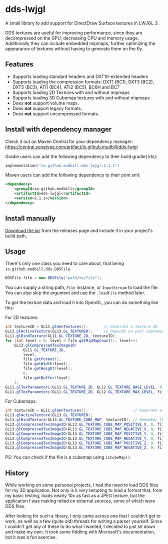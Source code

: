 # dds-lwjgl

A small library to add support for DirectDraw Surface textures in LWJGL 3. 

DDS textures are useful for improving performance, since they are decompressed on the GPU, decreasing CPU and memory usage.
Additionally they can include embedded mipmaps, further optimizing the appearance of textures without having to generate them on the fly.

## Features

* Supports loading standard headers and DXT10-extended headers
* Supports loading the compression formats: DXT1 (BC1), DXT3 (BC2), DXT5 (BC3), ATI1 (BC4), ATI2 (BC5), BC6H and BC7
* Supports loading 2D Textures with and without mipmaps
* Supports loading 3D Cubemap textures with and without mipmaps
* Does **not** support volume maps.
* Does **not** support legacy formats.
* Does **not** support uncompressed formats.

## Install with dependency manager

Check it out on Maven Central for your dependency manager: https://central.sonatype.com/artifact/io.github.mudbill/dds-lwjgl

Gradle users can add the following dependency to their build.gradle(.kts):

```kotlin
implementation("io.github.mudbill:dds-lwjgl:2.1.1")
```

Maven users can add the following dependency to their pom.xml:

```xml
<dependency>
    <groupId>io.github.mudbill</groupId>
    <artifactId>dds-lwjgl</artifactId>
    <version>2.1.1</version>
</dependency>
```

## Install manually

[Download the jar](https://github.com/Mudbill/dds-lwjgl/releases) from the releases page and include it in your project's build path.

## Usage

There's only one class you need to care about, that being `io.github.mudbill.dds.DDSFile`.

```java
DDSFile file = new DDSFile("path/to/file");
```

You can supply a string path, `File` instance, or `InputStream` to load the file.
You can also skip the argument and use the `.loadFile` method later.

To get the texture data and load it into OpenGL, you can do something like this:

For 2D textures:
```java
int textureID = GL11.glGenTextures();       // Generate a texture ID.
GL13.glActiveTexture(GL13.GL_TEXTURE0);     // Depends on your implementation
GL11.glBindTexture(GL11.GL_TEXTURE_2D, textureID);
for (int level = 0; level < file.getMipMapCount(); level++)
    GL13.glCompressedTexImage2D(
    	GL11.GL_TEXTURE_2D, 
    	level, 
    	file.getFormat(), 
    	file.getWidth(level), 
    	file.getHeight(level), 
    	0, 
    	file.getBuffer(level)
    );
GL11.glTexParameteri(GL11.GL_TEXTURE_2D, GL12.GL_TEXTURE_BASE_LEVEL, 0);
GL11.glTexParameteri(GL11.GL_TEXTURE_2D, GL12.GL_TEXTURE_MAX_LEVEL, file.getMipMapCount() - 1);
```

For Cubemaps:
```java
int textureID = GL11.glGenTextures();                    // Generate a texture ID.
GL13.glActiveTexture(GL13.GL_TEXTURE0);
GL11.glBindTexture(GL13.GL_TEXTURE_CUBE_MAP, textureID); // Remember this setting.
GL13.glCompressedTexImage2D(GL13.GL_TEXTURE_CUBE_MAP_POSITIVE_X, 0, file.getFormat(), file.getWidth(), file.getHeight(), 0, file.getCubeMapPositiveX());
GL13.glCompressedTexImage2D(GL13.GL_TEXTURE_CUBE_MAP_NEGATIVE_X, 0, file.getFormat(), file.getWidth(), file.getHeight(), 0, file.getCubeMapNegativeX());
GL13.glCompressedTexImage2D(GL13.GL_TEXTURE_CUBE_MAP_POSITIVE_Y, 0, file.getFormat(), file.getWidth(), file.getHeight(), 0, file.getCubeMapPositiveY());
GL13.glCompressedTexImage2D(GL13.GL_TEXTURE_CUBE_MAP_NEGATIVE_Y, 0, file.getFormat(), file.getWidth(), file.getHeight(), 0, file.getCubeMapNegativeY());
GL13.glCompressedTexImage2D(GL13.GL_TEXTURE_CUBE_MAP_POSITIVE_Z, 0, file.getFormat(), file.getWidth(), file.getHeight(), 0, file.getCubeMapPositiveZ());
GL13.glCompressedTexImage2D(GL13.GL_TEXTURE_CUBE_MAP_NEGATIVE_Z, 0, file.getFormat(), file.getWidth(), file.getHeight(), 0, file.getCubeMapNegativeZ());
```

PS: You can check if the file is a cubemap using `isCubeMap()`.

## History

While working on some personal projects, I had the need to load DDS files for my 3D application. Not only is it very tempting to load a format that, from my basic testing, loads nearly 10x as fast as a JPEG texture, but the application I was making relied on external sources, some of which were DDS files.

After looking for such a library, I only came across one that I couldn't get to work, as well as a few (quite old) threads for writing a parser yourself. Since I couldn't get any of these to do what I wanted, I decided to just sit down and make my own. It took some fiddling with Microsoft's documentation, but it was a fun exercise.
